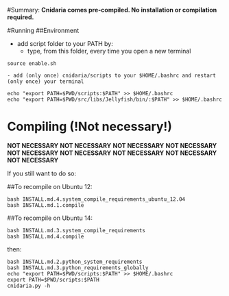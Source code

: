 #Summary:
**Cnidaria comes pre-compiled. No installation or compilation required.**




#Running
##Environment
- add script folder to your PATH by:
    - type, from this folder, every time you open a new terminal
```
source enable.sh
```

    - add (only once) cnidaria/scripts to your $HOME/.bashrc and restart (only once) your terminal
```
echo "export PATH=$PWD/scripts:$PATH" >> $HOME/.bashrc
echo "export PATH=$PWD/src/libs/Jellyfish/bin/:$PATH" >> $HOME/.bashrc
```



# Compiling (!Not necessary!)
**NOT NECESSARY**
**NOT NECESSARY**
**NOT NECESSARY**
**NOT NECESSARY**
**NOT NECESSARY**
**NOT NECESSARY**
**NOT NECESSARY**
**NOT NECESSARY**
**NOT NECESSARY**

If you still want to do so:


##To recompile on Ubuntu 12:
```
bash INSTALL.md.4.system_compile_requirements_ubuntu_12.04
bash INSTALL.md.1.compile
```

##To recompile on Ubuntu 14:
```
bash INSTALL.md.3.system_compile_requirements
bash INSTALL.md.4.compile
```

then:
```
bash INSTALL.md.2.python_system_requirements
bash INSTALL.md.3.python_requirements_globally
echo "export PATH=$PWD/scripts:$PATH" >> $HOME/.bashrc
export PATH=$PWD/scripts:$PATH
cnidaria.py -h
```

